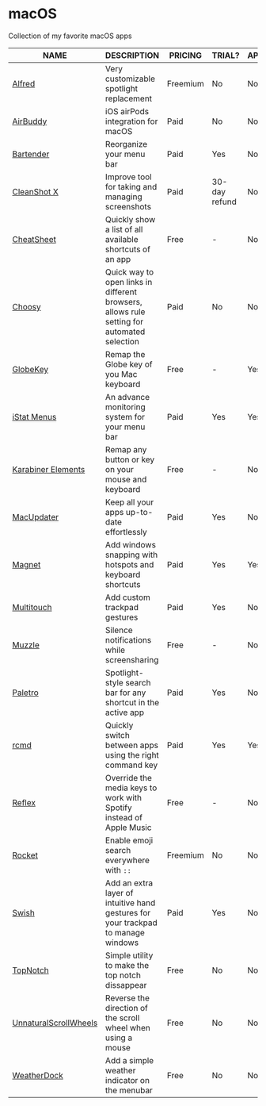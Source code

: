 # macOS

Collection of my favorite macOS apps

 NAME | DESCRIPTION | PRICING | TRIAL? | APPSTORE? | SETAPP?
------|-------------|---------|--------|-----------|---------
[Alfred](https://alfred.app) | Very customizable spotlight replacement | Freemium | No | No | No
[AirBuddy](https://airbuddy.app) | iOS airPods integration for macOS | Paid | No | No | Yes
[Bartender](https://macbartender.com) | Reorganize your menu bar | Paid | Yes | No | Yes
[CleanShot X](https://cleanshot.com) | Improve tool for taking and managing screenshots | Paid | 30-day refund | No | Yes
[CheatSheet](https://mediaatelier.com/CheatSheet) | Quickly show a list of all available shortcuts of an app | Free | -  | No | No
[Choosy](https://choosy.app) | Quick way to open links in different browsers, allows rule setting for automated selection | Paid | No | No | No
[GlobeKey](https://apps.apple.com/app/globekey/id1630555419) | Remap the Globe key of you Mac keyboard | Free | - | Yes | No
[iStat Menus](https://bjango.com/mac/istatmenus) | An advance monitoring system for your menu bar | Paid | Yes | Yes | Yes
[Karabiner Elements](https://karabiner-elements.pqrs.org) | Remap any button or key on your mouse and keyboard | Free | - | No | No
[MacUpdater](https://macupdater.net) | Keep all your apps up-to-date effortlessly | Paid | Yes | No | No
[Magnet](https://magnet.crowdcafe.com) | Add windows snapping with hotspots and keyboard shortcuts | Paid | Yes | Yes | No
[Multitouch](https://multitouch.app) | Add custom trackpad gestures | Paid | Yes | No | No
[Muzzle](https://muzzleapp.com) | Silence notifications while screensharing | Free | - | No | No
[Paletro](https://appmakes.io/paletro) | Spotlight-style search bar for any shortcut in the active app | Paid | Yes | No | Yes
[rcmd](https://lowtechguys.com/rcmd) | Quickly switch between apps using the right command key | Paid | Yes | Yes | No
[Reflex](https://stuntsoftware.com/reflex/) | Override the media keys to work with Spotify instead of Apple Music | Free | - | No | No
[Rocket](https://matthewpalmer.net/rocket/) | Enable emoji search everywhere with `::` | Freemium | No | No
[Swish](https://highlyopinionated.co/swish) | Add an extra layer of intuitive hand gestures for your trackpad to manage windows | Paid | Yes | No | Yes
[TopNotch](https://topnotch.app) | Simple utility to make the top notch dissappear | Free | No | No
[UnnaturalScrollWheels](https://github.com/ther0n/UnnaturalScrollWheels) | Reverse the direction of the scroll wheel when using a mouse | Free | No | No
[WeatherDock](https://github.com/AlexStepanischev/WeatherDock) | Add a simple weather indicator on the menubar | Free | No | No
